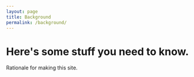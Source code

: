 ```yaml
---
layout: page
title: Background
permalink: /background/
---
```


# Here's some stuff you need to know.

Rationale for making this site.
